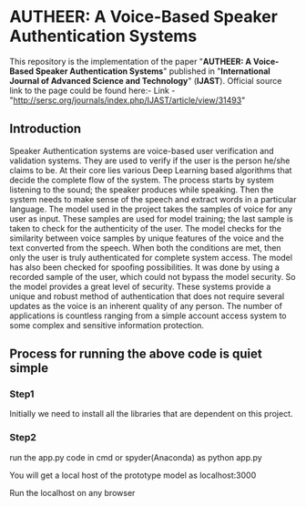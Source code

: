 # AUTHEER: A Voice-Based Speaker Authentication Systems

This repository is the implementation of the paper "**AUTHEER: A Voice-Based Speaker Authentication Systems**" published in "**International Journal of Advanced Science and Technology**" (**IJAST**). Official source link to the page could be found here:- 
Link - "http://sersc.org/journals/index.php/IJAST/article/view/31493"

## Introduction

Speaker Authentication systems are voice-based user verification and validation systems. They are used to verify if the user is the person he/she claims to be. At their core lies various Deep Learning based algorithms that decide the complete flow of the system. The process starts by system listening to the sound; the speaker produces while speaking. Then the system needs to make sense of the speech and extract words in a particular language. The model used in the project takes the samples of voice for any user as input. These samples are used for model training; the last sample is taken to check for the authenticity of the user. The
model checks for the similarity between voice samples by unique features of the voice and the text converted from the speech. When both the conditions are met, then only the user is truly authenticated for complete system access. The model has also been checked for spoofing possibilities. It was done by using a recorded sample of the user, which could not bypass the model security. So the model provides a great level of security. These systems provide a unique and robust method of authentication that does not require several updates as the voice is an inherent quality of any person. The number of applications is countless ranging from a simple account access system to some complex and sensitive information protection.

## Process for running the above code is quiet simple

### Step1
Initially we need to install all the libraries that are dependent on this project.

### Step2
run the app.py code in cmd or spyder(Anaconda) as python app.py

You will get a local host of the prototype model as localhost:3000

Run the localhost on any browser
